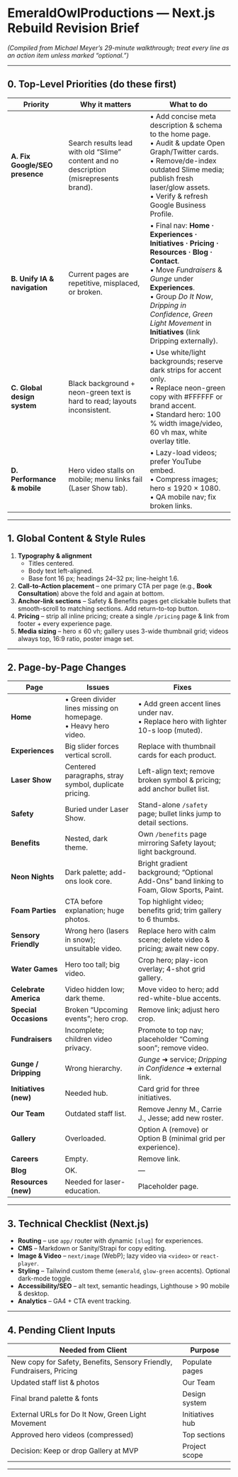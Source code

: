# EmeraldOwlProductions — Next.js Rebuild Revision Brief
*(Compiled from Michael Meyer’s 29-minute walkthrough; treat every line as an action item unless marked “optional.”)*

---

## 0. Top-Level Priorities (do these first)

| Priority | Why it matters | What to do |
|----------|----------------|------------|
| **A. Fix Google/SEO presence** | Search results lead with old “Slime” content and no description (misrepresents brand). | • Add concise meta description & schema to the home page.<br>• Audit & update Open Graph/Twitter cards.<br>• Remove/de-index outdated Slime media; publish fresh laser/glow assets.<br>• Verify & refresh Google Business Profile. |
| **B. Unify IA & navigation** | Current pages are repetitive, misplaced, or broken. | • Final nav: **Home · Experiences · Initiatives · Pricing · Resources · Blog · Contact**.<br>• Move *Fundraisers* & *Gunge* under **Experiences**.<br>• Group *Do It Now*, *Dripping in Confidence*, *Green Light Movement* in **Initiatives** (link Dripping externally). |
| **C. Global design system** | Black background + neon-green text is hard to read; layouts inconsistent. | • Use white/light backgrounds; reserve dark strips for accent only.<br>• Replace neon-green copy with #FFFFFF or brand accent.<br>• Standard hero: 100 % width image/video, 60 vh max, white overlay title. |
| **D. Performance & mobile** | Hero video stalls on mobile; menu links fail (Laser Show tab). | • Lazy-load videos; prefer YouTube embed.<br>• Compress images; hero ≤ 1920 × 1080.<br>• QA mobile nav; fix broken links. |

---

## 1. Global Content & Style Rules

1. **Typography & alignment**  
   * Titles centered.  
   * Body text left-aligned.  
   * Base font 16 px; headings 24–32 px; line-height 1.6.  
2. **Call-to-Action placement** – one primary CTA per page (e.g., **Book Consultation**) above the fold and again at bottom.  
3. **Anchor-link sections** – Safety & Benefits pages get clickable bullets that smooth-scroll to matching sections. Add return-to-top button.  
4. **Pricing** – strip all inline pricing; create a single `/pricing` page & link from footer + every experience page.  
5. **Media sizing** – hero ≤ 60 vh; gallery uses 3-wide thumbnail grid; videos always top, 16∶9 ratio, poster image set.  

---

## 2. Page-by-Page Changes

| Page | Issues | Fixes |
|------|--------|-------|
| **Home** | • Green divider lines missing on homepage.<br>• Heavy hero video. | • Add green accent lines under nav.<br>• Replace hero with lighter 10-s loop (muted). |
| **Experiences** | Big slider forces vertical scroll. | Replace with thumbnail cards for each product. |
| **Laser Show** | Centered paragraphs, stray symbol, duplicate pricing. | Left-align text; remove broken symbol & pricing; add anchor bullet list. |
| **Safety** | Buried under Laser Show. | Stand-alone `/safety` page; bullet links jump to detail sections. |
| **Benefits** | Nested, dark theme. | Own `/benefits` page mirroring Safety layout; light background. |
| **Neon Nights** | Dark palette; add-ons look core. | Bright gradient background; “Optional Add-Ons” band linking to Foam, Glow Sports, Paint. |
| **Foam Parties** | CTA before explanation; huge photos. | Top highlight video; benefits grid; trim gallery to 6 thumbs. |
| **Sensory Friendly** | Wrong hero (lasers in snow); unsuitable video. | Replace hero with calm scene; delete video & pricing; await new copy. |
| **Water Games** | Hero too tall; big video. | Crop hero; play-icon overlay; 4-shot grid gallery. |
| **Celebrate America** | Video hidden low; dark theme. | Move video to hero; add red-white-blue accents. |
| **Special Occasions** | Broken “Upcoming events”; hero crop. | Remove link; adjust hero crop. |
| **Fundraisers** | Incomplete; children video privacy. | Promote to top nav; placeholder “Coming soon”; remove video. |
| **Gunge / Dripping** | Wrong hierarchy. | *Gunge* ➜ service; *Dripping in Confidence* ➜ external link. |
| **Initiatives (new)** | Needed hub. | Card grid for three initiatives. |
| **Our Team** | Outdated staff list. | Remove Jenny M., Carrie J., Jesse; add new roster. |
| **Gallery** | Overloaded. | Option A (remove) or Option B (minimal grid per experience). |
| **Careers** | Empty. | Remove link. |
| **Blog** | OK. | — |
| **Resources (new)** | Needed for laser-education. | Placeholder page. |

---

## 3. Technical Checklist (Next.js)

* **Routing** – use `app/` router with dynamic `[slug]` for experiences.  
* **CMS** – Markdown or Sanity/Strapi for copy editing.  
* **Image & Video** – `next/image` (WebP); lazy video via `<video>` or `react-player`.  
* **Styling** – Tailwind custom theme (`emerald`, `glow-green` accents). Optional dark-mode toggle.  
* **Accessibility/SEO** – alt text, semantic headings, Lighthouse > 90 mobile & desktop.  
* **Analytics** – GA4 + CTA event tracking.  

---

## 4. Pending Client Inputs

| Needed from Client | Purpose |
|--------------------|---------|
| New copy for Safety, Benefits, Sensory Friendly, Fundraisers, Pricing | Populate pages |
| Updated staff list & photos | Our Team |
| Final brand palette & fonts | Design system |
| External URLs for Do It Now, Green Light Movement | Initiatives hub |
| Approved hero videos (compressed) | Top sections |
| Decision: Keep or drop Gallery at MVP | Project scope |

---


